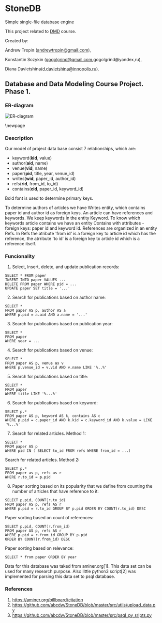 # StoneDB 
Simple single-file database engine

This project related to [DMD](https://github.com/abcdw/inno/tree/master/DMD) course.

Created by:

Andrew Tropin (andrewtropin@gmail.com),

Konstantin Sozykin (gogolgrind@gmail.com,gogolgrind@yandex,ru),

Diana Davletshina(d.davletshina@innopolis.ru).

## Database and Data Modeling Course Project. Phase  1.

### ER-diagram
![ER-diagram](https://raw.githubusercontent.com/abcdw/StoneDB/master/report/pics/er_diag.jpg)

\newpage

### Description
Our model of project data base consist 7 relationships, which are:

* keyword(__kid__, value)
* author(__aid__, name)
* venue(__vid__, name)
* paper(__pid__, title, year, venue_id)
* writes(__wid__, paper_id, author_id)
* refs(__rid__, from_id, to_id)
* contains(__cid__, paper_id, keyword_id)

Bold font is used to determine primary keys. 

To determine authors of articles we have Writes entity, which contains paper id and author id as foreign keys.
An article can have references and keywords. We keep keywords in the entity Keyword. To know which keywords article contains we have an entity Contains with attributes - foreign keys: paper id and keyword id. References are organized in an entity Refs. In Refs the atribute 'from id' is a foreign key to article id which has the reference,  the atrribute 'to id' is  a foreign key to article id which is a reference itself.



### Funcionality

1. Select, Insert, delete, and update publication records:
```
SELECT * FROM paper 
INSERT INTO paper VALUES ...
DELETE FROM paper WHERE pid = ...
UPDATE paper SET title = '...' 
```
2. Search for publications based on author name:
```
SELECT * 
FROM paper AS p, author AS a 
WHERE p.pid = a.aid AND a.name = '...'
```
3. Search for publications based on publication year:
```
SELECT * 
FROM paper 
WHERE year = ...
```
4. Search for publications based on venue:
```
SELECT * 
FROM paper AS p, venue as v 
WHERE p.venue_id = v.vid AND v.name LIKE '%..%'
```
5. Search for publications based on title:
```
SELECT * 
FROM paper 
WHERE title LIKE '%...%'
```
6. Search for publications based on keyword:
```
SELECT p.* 
FROM paper AS p, keyword AS k, contains AS c 
WHERE p.pid = c.paper_id AND k.kid = c.keyword_id AND k.value = LIKE '%...%'
```
7. Search for related articles. Method 1:
```
SELECT * 
FROM paper AS p 
WHERE pid IN ( SELECT to_id FROM refs WHERE from_id = ...)
```
Search for related articles. Method 2:
```
SELECT p.* 
FROM paper as p, refs as r 
WHERE r.to_id = p.pid
```
8. Paper sorting based on its popularity that we define from counting the number of articles that have reference to it:
```
SELECT p.pid, COUNT(r.to_id) 
FROM paper AS p, refs AS r 
WHERE p.pid = r.to_id GROUP BY p.pid ORDER BY COUNT(r.to_id) DESC
```
Paper sorting based on count of references:
```
SELECT p.pid, COUNT(r.from_id) 
FROM paper AS p, refs AS r 
WHERE p.pid = r.from_id GROUP BY p.pid 
ORDER BY COUNT(r.from_id) DESC
```
Paper sorting based on relevance:
```
SELECT * from paper ORDER BY year
```

Data for this database was taked from aminer.org[1]. This data set can be used for many research purpose. Also little python3 script[2] was implemented for parsing this data set to psql database.


### References
1. https://aminer.org/billboard/citation
2. https://github.com/abcdw/StoneDB/blob/master/src/utils/upload_data.py
3. https://github.com/abcdw/StoneDB/blob/master/src/psql_py_sripts.py
